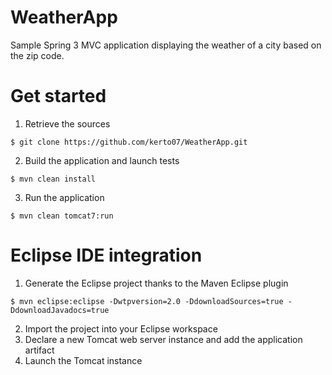 WeatherApp
============

Sample Spring 3 MVC application displaying the weather of a city based on the zip code.

Get started
===========

1) Retrieve the sources  
```
$ git clone https://github.com/kerto07/WeatherApp.git
```
2) Build the application and launch tests
```
$ mvn clean install
```
3) Run the application  
```
$ mvn clean tomcat7:run
```

Eclipse IDE integration
=======================

1) Generate the Eclipse project thanks to the Maven Eclipse plugin  
```
$ mvn eclipse:eclipse -Dwtpversion=2.0 -DdownloadSources=true -DdownloadJavadocs=true
```
2) Import the project into your Eclipse workspace  
3) Declare a new Tomcat web server instance and add the application artifact  
4) Launch the Tomcat instance
  